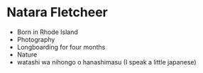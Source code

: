 # Natara Fletcheer
* Born in Rhode Island
* Photography
* Longboarding for four months
* Nature
* watashi wa nihongo o hanashimasu (I speak a little japanese)
